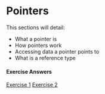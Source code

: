 # Pointers

This sections will detail:

- What a pointer is
- How pointers work
- Accessing data a pointer points to
- What is a reference type


#### Exercise Answers

<a href="https://play.golang.org/p/b1gueGy6uI" target="_blank">Exercise 1</a>
<a href="https://play.golang.org/p/Hdy4Mi3eyt" target="_blank">Exercise 2</a>